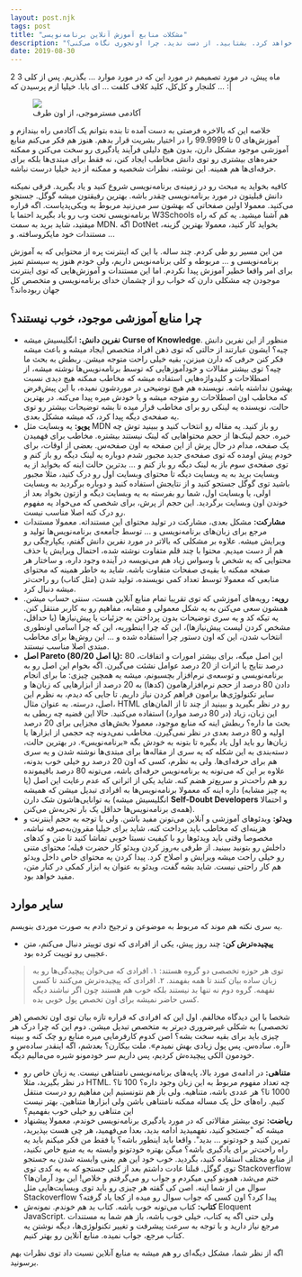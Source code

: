 ```yaml
---
layout: post.njk
tags: post
title: "مشکلات منابع آموزش آنلاین برنامه‌نویسی"
description: "به زودی خدایگان برنامه‌نویسی و متخصص کل جهان، آموزش‌های خود را منتشر خواهد کرد. بشتابید. از دست ندید. چرا اونجوری نگاه می‌کنی؟!"
date: 2019-08-30
---
```


2 3 ماه پیش، در مورد تصمیمم در مورد این که در مورد موارد ... بگذریم. پس از کلی کلنجار و کل‌کل، کلید کلاف کلفت ... ای بابا. خیلیا ازم پرسیدن که ... :|

<figure>
<img src="{{ website.assetsPath }}/images/content/my-academy-that-way.png">
<figcaption>
آکادمی مسترموجی، از اون طرف
</figcaption>
</figure>

خلاصه این که بالاخره فرصتی به دست آمده تا بنده بتوانم یک آکادمی راه بیندازم و آموزش‌های 0 تا 99.9999 را در اختیار بشریت قرار بدهم. هنوز هم فکر می‌کنم منابع آموزشی موجود مشکل دارن، بدون هیچ دلیلی فرآیند یادگیری رو سخت می‌کنن و ممکنه حفره‌های بیشتری رو توی دانش مخاطب ایجاد کنن، نه فقط برای مبتدی‌ها بلکه برای حرفه‌ای‌ها هم همینه. این نوشته، نظرات شخصیه و ممکنه از دید خیلیا درست نباشه.

کافیه بخواید یه مبحث رو در زمینه‌ی برنامه‌نویسی شروع کنید و یاد بگیرید. فرقی نمیکنه دانش قبلیتون در مورد برنامه‌نویسی چقدر باشه. بهترین رفیقتون میشه گوگل. جستجو می‌کنید. معمولا اولین صفحاتی که بهشون سر می‌زنید مربوط به ویکی‌پدیاست. اگه قراره برنامه‌نویسی تحت وب رو یاد بگیرید احتما با W3Schools هم آشنا میشید. یه کم که راه میفتید، شاید برید به سمت MDN. اگه DotNet بخواید کار کنید، معمولا بهترین گزینه، مستندات خود مایکروسافته. و ...

من این مسیر رو طی کردم. چند ساله. با این که اینترنت پره از محتوایی که به آموزش برنامه‌نویسی و ... مربوطه و کلی برنامه‌نویس داریم، ولی خودم هنوز یه سیستم تمیز برای امر واقعا خطیر آموزش پیدا نکردم. اما این مستندات و آموزش‌هایی که توی اینترنت موجودن چه مشکلی دارن که خواب رو از چشمان خدای برنامه‌نویسی و متخصص کل جهان ربوده‌اند؟

## چرا منابع آموزشی موجود، خوب نیستند؟
* **نفرین دانش:** انگلیسیش میشه **Curse of Knowledge**. منظور از این نفرین دانش چیه؟ ایشون عبارتند از حالتی که توی ذهن افراد متخصص ایجاد میشه و باعث میشه فکر کنن حرفی که دارن میزنن، بقیه خیلی راحت متوجه میشن. ربطش به بحث ما چیه؟ توی بیشتر مقالات و خودآموزهایی که توسط برنامه‌نویس‌ها نوشته میشه، از اصطلاحات و کلیدواژه‌هایی استفاده میشه که مخاطب ممکنه هیچ دیدی نسبت بهشون نداشته باشه. نویسنده هم هیچ توضیحی در موردشون نمیده، با این پیش‌فرض که مخاطب اون اصطلاحات رو متوجه میشه و یا خودش میره پیدا می‌کنه. در بهترین حالت، نویسنده یه لینکی رو برای مخاطب قرار میده تا بشه توضیحات بیشتر رو توی یه صفحه‌ی دیگه پیدا کرد، که میشه مشکل بعدی.
* **یویو:** یه وبسایت مثل MDN رو باز کنید. یه مقاله رو انتخاب کنید و ببینید توش چه خبره. حجم لینک‌ها از حجم محتواهایی که لینک نیستند بیشتره. مخاطب برای فهمیدن یک صفحه، مدام در حال پرش از این صفحه به اون صفحه‌س. بعضی از اوقات، برای خودم پیش اومده که توی صفحه‌ی جدید مجبور شدم دوباره یه لینک دیگه رو باز کنم و توی صفحه‌ی سوم باز یه لینک دیگه رو باز کنم و ... بدترین حالت اینه که بخواید از یه وبسایت برید به یه وبسایت دیگه تا محتوای وبسایت اول رو درک کنید، مثلا مجبور باشید توی گوگل جستجو کنید و از نتایجش استفاده کنید و دوباره برگردید به وبسایت اولی، یا وبسایت اول، شما رو بفرسته به یه وبسایت دیگه و ازتون بخواد بعد از خوندن اون وبسایت برگردید. این حجم از پرش، برای شخصی که می‌خواد یه مفهوم رو درک کنه اصلا مناسب نیست.
* **مشارکت:** مشکل بعدی، مشارکت در تولید محتوای این مستنداته. معمولا مستندات مرجع برای زبان‌های برنامه‌نویسی و ... توسط جامعه‌ی برنامه‌نویس‌ها تولید و ویرایش میشه. علاوه بر مشکلی که بالاتر در مورد نفرین دانش گفتم، یکپارچگی رو هم از دست میدیم. محتوا با چند قلم متفاوت نوشته شده، احتمال ویرایش یا حذف محتوایی که یه شخص با وسواس زیاد هم می‌نویسه در آینده وجود داره، و ساختار هر صفحه ممکنه با بقیه‌ی صفحات متفاوت باشه. شاید به خاطر همینه که محتوای منابعی که معمولا توسط تعداد کمی نویسنده، تولید شدن (مثل کتاب) رو راحت‌تر میشه دنبال کرد.
* **رویه:** رویه‌های آموزشی که توی تقریبا تمام منابع آنلاین هست، سنتی حساب میشن. همشون سعی می‌کنن به یه شکل معمولی و مشابه، مفاهیم رو به کاربر منتقل کنن. یه تیکه کد و یه سری توضیحات بدون پرداختن به جزئیات یا پیش‌نیازها (یا حداقل، مشخص کردن لیست پیش‌نیازها)، این که چرا اینطوریه، این که چرا اسامی اونطوری انتخاب شدن، این که اون دستور چرا استفاده شده و ... این روش‌ها برای مخاطب مبتدی اصلا مناسب نیستند.
* **اصل Pareto (یا اصل 80/20):** این اصل میگه، برای بیشتر امورات و اتفاقات، 80 درصد نتایج یا اثرات از 20 درصد عوامل نشئت می‌گیرن. اگه بخوام این اصل رو به برنامه‌نویسی و توسعه‌ی نرم‌افزار بچسبونم، میشه یه همچین چیزی: ما برای انجام دادن 80 درصد از حجم نرم‌افزارهامون (کدها) به 20 درصد از ابزارهایی که زبان‌ها و سایر تکنولوژی‌ها برامون فراهم کردن نیاز داریم. تا جایی که دیدم، به نظرم این اصل، درسته. به عنوان مثال، HTML رو در نظر بگیرید و ببینید از چند تا از المان‌های این زبان، زیاد (در 80 درصد موارد) استفاده می‌کنید. حالا این قضیه چه ربطی به بحث ما داره؟ ربطش اینه که منابع موجود، معمولا بخش‌های مجزایی برای 20 درصد اولیه و 80 درصد بعدی در نظر نمی‌گیرن. مخاطب نمی‌دونه چه حجمی از ابزارها یا زبان‌ها رو باید اول یاد بگیره تا بتونه به خودش بگه «برنامه‌نویس». در بهترین حالت، دسته‌بندی به این شکله که یه سری از مقاله‌ها برای مبتدی‌ها نوشته شدن و یه سری هم برای حرفه‌ای‌ها. ولی به نظرم، کسی که اون 20 درصد رو خیلی خوب بدونه، علاوه بر این که می‌تونه یه برنامه‌نویس حرفه‌ای باشه، می‌تونه 80 درصد باقیمونده رو هم راحت‌تر و سریع‌تر هضم کنه. شاید یکی از اثراتی که عدم رعایت این اصل (یا یه چیز مشابه) داره اینه که معمولا برنامه‌نویس‌ها به افرادی تبدیل میشن که همیشه به توانایی‌هاشون شک دارن (انگلیسیش میشه **Self-Doubt Developers** و احتمالا همه‌ی برنامه‌نویس‌ها حداقل یک بار تجربه‌ش می‌کنن).
* **ویدئو:** ویدئوهای آموزشی و آنلاین می‌تونن مفید باشن. ولی با توجه به حجم اینترنت و هزینه‌ای که مخاطب باید پرداخت کنه، شاید برای خیلیا مقرون‌به‌صرفه نباشه، مخصوصا وقتی باید ویدئوها رو با کیفیت نسبتا خوبی تماشا کنید تا متن و کدهای داخلش رو بتونید ببینید. از طرفی به‌روز کردن ویدئو کار حضرت فیله؛ محتوای متنی رو خیلی راحت میشه ویرایش و اصلاح کرد. پیدا کردن یه محتوای خاص داخل ویدئو هم کار راحتی نیست. شاید بشه گفت، ویدئو به عنوان یه ابزار کمکی در کنار متن، مفید خواهد بود.

## سایر موارد
یه سری نکته هم موند که مربوط به موضوعن و ترجیح دادم به صورت موردی بنویسم.
* **پیچیده‌ترش کن:** چند روز پیش، یکی از افرادی که توی توییتر دنبال می‌کنم، متن عجیبی رو توییت کرده بود.
> توی هر حوزه تخصصی دو گروه هستند: 
> ۱. افرادی که می‌خوان پیچیدگی‌ها رو به زبان ساده بیان کنند تا همه بفهمند.
> ۲. افرادی که پیچیده‌ترش می‌کنند تا کسی نفهمه.
> گروه دوم نه تنها بد نیستند بلکه خوب هم هستند چون اگر نباشند دیگه کسی حاضر نمیشه برای اون تخصص پول خوبی بده.

شخصا با این دیدگاه مخالفم. اول این که افرادی که قراره تازه بیان توی اون تخصص (هر تخصصی) به شکلی غیرضروری دیرتر به متخصص تبدیل میشن. دوم این که چرا درک هر چیزی باید برای بقیه سخت بشه؟ اصن کدوم کارفرمایی میره منابع رو چک کنه و ببینه «آره. ساده‌س. پس پول زیادی بهش نمیدم». ملت بیکارن؟ بعدشم، اگه اینقدر ساده‌س و خودمون الکی پیچیده‌ش کردیم، پس داریم سر خودمونو شیره می‌مالیم دیگه.
* **متناهی:** در ادامه‌ی مورد بالا، پایه‌های برنامه‌نویسی نامتناهی نیست. یه زبان خاص رو در نظر بگیرید، مثلا HTML. چه تعداد مفهوم مربوط به این زبان وجود داره؟ 100 تا؟ 1000 تا؟ هر عددی باشه، متناهیه. ولی باز هم نتونستیم این مفاهیم رو درست منتقل کنیم. راه‌های حل یک مساله ممکنه نامتناهی باشن ولی ابزارها متناهین. بهتر نیست این متناهی رو خیلی خوب بفهمیم؟
* **ریاضت:** توی بیشتر مقالاتی که در مورد یادگیری برنامه‌نویسی خوندم، معمولا پیشنهاد میشه که "جستجو کنید، نفهمیدید ادامه بدید، بعدا می‌فهمید، هر چی هست بپذیرید، تمرین کنید و خودتونو ... بدید". واقعا باید اینطور باشه؟ یا فقط من فکر میکنم باید یه راه راحت‌تر برای یادگیری باشه؟ میگن بهتره خودتونو وابسته به یه منبع خاص نکنید، از منابع مختلف استفاده کنید، بگردید. خوب خود این هم یعنی وابسته شدن به جستجو توی گوگل. قبلنا عادت داشتم بعد از کلی جستجو که به یه کدی توی Stackoverflow ختم می‌شد، همونو کپی میکردم و جواب رو می‌گرفتم و خلاص! این بود آرمان‌ها؟ سوال من از شما اینه. اصن کی گفته هر چیزی رو باید توی وبسایت‌هایی مثل Stackoverflow پیدا کرد؟ اون کسی که جواب سوال رو میده از کجا یاد گرفته؟
* **کتاب:** کتاب می‌تونه خوب باشه. کتاب بد هم خوندم. نمونه‌ش Eloquent JavaScript. ولی حتی اگه یه کتاب، خیلی خوب باشه، باز هم شما به مستندات مرجع نیاز دارید و با توجه به سرعت پیشرفت و تغییر تکنولوژی‌ها، دیگه نوشتن یه کتاب مرجع، جواب نمیده. منابع آنلاین رو بهتر کنیم.

اگه از نظر شما، مشکل دیگه‌ای رو هم میشه به منابع آنلاین نسبت داد توی نظرات بهم برسونید.